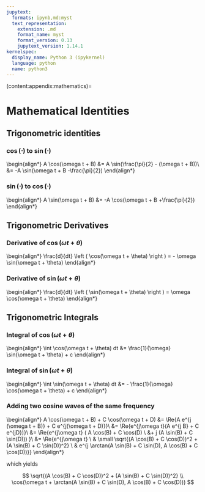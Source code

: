 ```yaml
---
jupytext:
  formats: ipynb,md:myst
  text_representation:
    extension: .md
    format_name: myst
    format_version: 0.13
    jupytext_version: 1.14.1
kernelspec:
  display_name: Python 3 (ipykernel)
  language: python
  name: python3
---
```


(content:appendix:mathematics)=

# Mathematical Identities

## Trigonometric identities

### $\cos(\cdot)$ to $\sin(\cdot)$

\begin{align*}
A \cos(\omega t + B) &= A \sin(\frac{\pi}{2} - (\omega t + B))\\
&= -A \sin(\omega t + B -\frac{\pi}{2})
\end{align*}

### $\sin(\cdot)$ to $\cos(\cdot)$

\begin{align*}
A \sin(\omega t + B) &= -A \cos(\omega t + B +\frac{\pi}{2})
\end{align*}

## Trigonometric Derivatives

### Derivative of $\cos(\omega t + \theta)$

\begin{align*}
\frac{d}{dt} \left ( \cos(\omega t + \theta) \right ) = - \omega \sin(\omega t + \theta)
\end{align*}

### Derivative of $\sin(\omega t + \theta)$

\begin{align*}
\frac{d}{dt} \left ( \sin(\omega t + \theta) \right ) = \omega \cos(\omega t + \theta)
\end{align*}

## Trigonometric Integrals

### Integral of $\cos(\omega t + \theta)$

\begin{align*}
\int \cos(\omega t + \theta) dt &= \frac{1}{\omega} \sin(\omega t + \theta) + c
\end{align*}

### Integral of $\sin(\omega t + \theta)$

\begin{align*}
\int \sin(\omega t + \theta) dt &= - \frac{1}{\omega} \cos(\omega t + \theta) + c
\end{align*}

### Adding two cosine waves of the same frequency

\begin{align*}
A \cos(\omega t + B) + C \cos(\omega t + D) &= \Re\{A e^{j (\omega t + B)} + C e^{j(\omega t + D)}\}\\
&= \Re\{e^{j\omega t}(A e^{j B} + C e^{jD})\}\\
&= \Re\{e^{j\omega t} ( A \cos(B) + C \cos(D) \\
&+ j (A \sin(B) + C \sin(D))) \}\\
&= \Re\{e^{j\omega t} \\
& \small \sqrt{(A \cos(B) + C \cos(D))^2 + (A \sin(B) + C \sin(D))^2} \\
& e^{j \arctan(A \sin(B) + C \sin(D), A \cos(B) + C \cos(D))}\}
\end{align*}

which yields

$$
\sqrt{(A \cos(B) + C \cos(D))^2 + (A \sin(B) + C \sin(D))^2} \\ \cos(\omega t +  \arctan(A \sin(B) + C \sin(D), A \cos(B) + C \cos(D)))
$$
